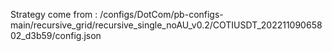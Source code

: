 Strategy come from : /configs/DotCom/pb-configs-main/recursive_grid/recursive_single_noAU_v0.2/COTIUSDT_20221109065802_d3b59/config.json